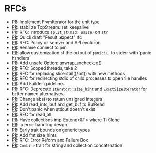 # RFCs

- [PR](https://api.github.com/repos/rust-lang/rfcs/issues/1130):
  Implement FromIterator for the unit type
- [PR](https://api.github.com/repos/rust-lang/rfcs/issues/1126):
  stabilize TcpStream::set_keepalive
- [PR](https://api.github.com/repos/rust-lang/rfcs/issues/1123):
  RFC: introduce `split_at(mid: usize)` on `str`
- [PR](https://api.github.com/repos/rust-lang/rfcs/issues/1119):
  Quick draft "Result::expect" rfc
- [PR](https://api.github.com/repos/rust-lang/rfcs/issues/1105):
  RFC: Policy on semver and API evolution
- [PR](https://api.github.com/repos/rust-lang/rfcs/issues/1102):
  Rename connect to join
- [PR](https://api.github.com/repos/rust-lang/rfcs/issues/1100):
  allow customization of the output of `panic!()` to stderr with 'panic handlers'
- [PR](https://api.github.com/repos/rust-lang/rfcs/issues/1095):
  Add unsafe Option::unwrap_unchecked()
- [PR](https://api.github.com/repos/rust-lang/rfcs/issues/1084):
  RFC: Scoped threads, take 2
- [PR](https://api.github.com/repos/rust-lang/rfcs/issues/1058):
  RFC for replacing slice::tail()/init() with new methods
- [PR](https://api.github.com/repos/rust-lang/rfcs/issues/1055):
  RFC for redirecting stdio of child processes to open file handles
- [PR](https://api.github.com/repos/rust-lang/rfcs/issues/1036):
  Add Builder guidelines
- [PR](https://api.github.com/repos/rust-lang/rfcs/issues/1034):
  RFC: Deprecate `Iterator::size_hint` and `ExactSizeIterator` for better named alternatives.
- [PR](https://api.github.com/repos/rust-lang/rfcs/issues/1017):
  Change abs() to return unsigned integers
- [PR](https://api.github.com/repos/rust-lang/rfcs/issues/1015):
  Add read_into_buf and get_buf to BufRead
- [PR](https://api.github.com/repos/rust-lang/rfcs/issues/1014):
  Don't panic when stdout doesn't exist
- [PR](https://api.github.com/repos/rust-lang/rfcs/issues/980):
  RFC for read_all
- [PR](https://api.github.com/repos/rust-lang/rfcs/issues/839):
  Have collections impl Extend<&T> where T: Clone
- [PR](https://api.github.com/repos/rust-lang/rfcs/issues/770):
  io error handling design
- [PR](https://api.github.com/repos/rust-lang/rfcs/issues/590):
  Early trait bounds on generic types
- [PR](https://api.github.com/repos/rust-lang/rfcs/issues/583):
  Add fmt size_hints
- [PR](https://api.github.com/repos/rust-lang/rfcs/issues/492):
  RFC: Error Reform and Failure Box
- [PR](https://api.github.com/repos/rust-lang/rfcs/issues/203):
  `Combine` trait for string and collection concatenation
